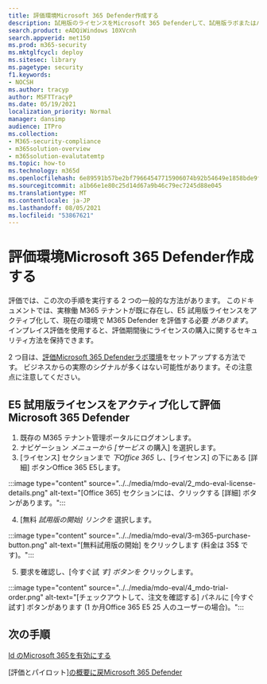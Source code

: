 ```yaml
---
title: 評価環境Microsoft 365 Defender作成する
description: 試用版のライセンスをMicrosoft 365 Defenderして、試用版ラボまたはパイロット環境をセットアップします。 次に、Microsoft Defender for Identity (MDI) と他のすべての M365D 評価をセットアップします。
search.product: eADQiWindows 10XVcnh
search.appverid: met150
ms.prod: m365-security
ms.mktglfcycl: deploy
ms.sitesec: library
ms.pagetype: security
f1.keywords:
- NOCSH
ms.author: tracyp
author: MSFTTracyP
ms.date: 05/19/2021
localization_priority: Normal
manager: dansimp
audience: ITPro
ms.collection:
- M365-security-compliance
- m365solution-overview
- m365solution-evalutatemtp
ms.topic: how-to
ms.technology: m365d
ms.openlocfilehash: 6e89591b57be2bf79664547715906074b92b54649e1858bde9ffe06cb2be9335
ms.sourcegitcommit: a1b66e1e80c25d14d67a9b46c79ec7245d88e045
ms.translationtype: MT
ms.contentlocale: ja-JP
ms.lasthandoff: 08/05/2021
ms.locfileid: "53867621"
---
```

# <a name="create-the-microsoft-365-defender-evaluation-environment"></a>評価環境Microsoft 365 Defender作成する

評価では、この次の手順を実行する 2 つの一般的な方法があります。 このドキュメントでは、実稼働 M365 テナントが既に存在し、E5 試用版ライセンスをアクティブ化して、現在の環境で M365 Defender を評価する必要 *があります*。 インプレイス評価を使用すると、評価期間後にライセンスの購入に関するセキュリティ方法を保持できます。

2 つ目は、[評価Microsoft 365 Defenderラボ環境](setup-m365deval.md)をセットアップする方法です。 ビジネスからの実際のシグナルが多くはない可能性があります。その注意点に注意してください。

## <a name="to-activate-e5-trial-licenses-to-evaluate-microsoft-365-defender"></a>E5 試用版ライセンスをアクティブ化して評価Microsoft 365 Defender 
1. 既存の M365 テナント管理ポータルにログオンします。
2. ナビゲーション *メニューから [サービス* の購入] を選択します。
3. [ライセンス] セクションまで *下Office 365* し、[ライセンス] の下にある [詳細] ボタンOffice 365 E5します。

:::image type="content" source="../../media/mdo-eval/2_mdo-eval-license-details.png" alt-text="[Office 365] セクションには、クリックする [詳細] ボタンがあります。":::

4. [無料 *試用版の開始] リンクを* 選択します。

:::image type="content" source="../../media/mdo-eval/3-m365-purchase-button.png" alt-text="[無料試用版の開始] をクリックします (料金は 35$ です)。":::

5. 要求を確認し、[今すぐ試 *す] ボタンを* クリックします。

:::image type="content" source="../../media/mdo-eval/4_mdo-trial-order.png" alt-text="[チェックアウトして、注文を確認する] パネルに [今すぐ試す] ボタンがあります (1 か月Office 365 E5 25 人のユーザーの場合)。":::

## <a name="next-steps"></a>次の手順
[Id のMicrosoft 365を有効にする](eval-defender-identity-overview.md)

[評価とパイロット][の概要に戻Microsoft 365 Defender](eval-overview.md)